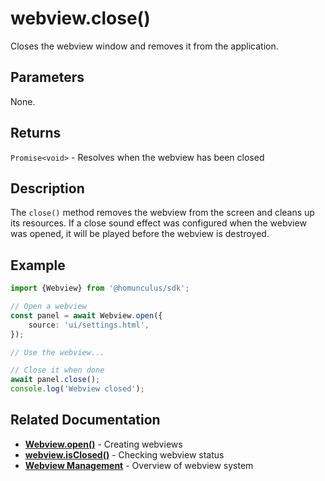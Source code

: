 # webview.close()

Closes the webview window and removes it from the application.

## Parameters

None.

## Returns

`Promise<void>` - Resolves when the webview has been closed

## Description

The `close()` method removes the webview from the screen and cleans up its resources. If a close sound effect was
configured when the webview was opened, it will be played before the webview is destroyed.

## Example

```typescript
import {Webview} from '@homunculus/sdk';

// Open a webview
const panel = await Webview.open({
    source: 'ui/settings.html',
});

// Use the webview...

// Close it when done
await panel.close();
console.log('Webview closed');
```

## Related Documentation

- **[Webview.open()](./open.md)** - Creating webviews
- **[webview.isClosed()](./isClosed.md)** - Checking webview status
- **[Webview Management](./index.md)** - Overview of webview system